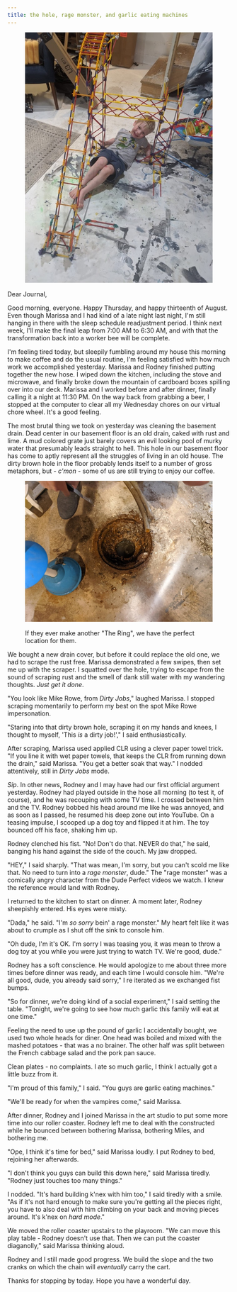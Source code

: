 ```yaml
---
title: the hole, rage monster, and garlic eating machines
---
```


<figure>
  <a href="/images/banners/2020-08-13.jpg">
    <img alt="banner" src="/images/banners/2020-08-13.jpg"/>
  </a>
</figure>

Dear Journal,

Good morning, everyone.  Happy Thursday, and happy thirteenth of
August.  Even though Marissa and I had kind of a late night last
night, I'm still hanging in there with the sleep schedule readjustment
period.  I think next week, I'll make the final leap from 7:00 AM to
6:30 AM, and with that the transformation back into a worker bee will
be complete.

I'm feeling tired today, but sleepily fumbling around my house this
morning to make coffee and do the usual routine, I'm feeling satisfied
with how much work we accomplished yesterday.  Marissa and Rodney
finished putting together the new hose.  I wiped down the kitchen,
including the stove and microwave, and finally broke down the mountain
of cardboard boxes spilling over into our deck.  Marissa and I worked
before and after dinner, finally calling it a night at 11:30 PM.  On
the way back from grabbing a beer, I stopped at the computer to clear
all my Wednesday chores on our virtual chore wheel.  It's a good
feeling.

The most brutal thing we took on yesterday was cleaning the basement
drain.  Dead center in our basement floor is an old drain, caked with
rust and lime.  A mud colored grate just barely covers an evil looking
pool of murky water that presumably leads straight to hell.  This hole
in our basement floor has come to aptly represent all the struggles of
living in an old house.  The dirty brown hole in the floor probably
lends itself to a number of gross metaphors, but - _c'mon_ - some of
us are still trying to enjoy our coffee.

<figure>
  <a href="/images/the-hole.jpg">
    <img alt="the hole" src="/images/the-hole.jpg"/>
  </a>
  <figcaption>
    <p>If they ever
make another "The Ring", we have the perfect location for them.</p>
  </figcaption>
</figure>

We bought a new drain cover, but before it could replace the old one,
we had to scrape the rust free.  Marissa demonstrated a few swipes,
then set me up with the scraper.  I squatted over the hole, trying to
escape from the sound of scraping rust and the smell of dank still
water with my wandering thoughts.  _Just get it done_.

"You look like Mike Rowe, from _Dirty Jobs_," laughed Marissa.  I
stopped scraping momentarily to perform my best on the spot Mike Rowe
impersonation.

"Staring into that dirty brown hole, scraping it on my hands and
knees, I thought to myself, 'This _is_ a dirty job!'," I said
enthusiastically.

After scraping, Marissa used applied CLR using a clever paper towel
trick.  "If you line it with wet paper towels, that keeps the CLR from
running down the drain," said Marissa.  "You get a better soak that
way."  I nodded attentively, still in _Dirty Jobs_ mode.

_Sip_.  In other news, Rodney and I may have had our first official
argument yesterday.  Rodney had played outside in the hose all morning
(to test it, of course), and he was recouping with some TV time.  I
crossed between him and the TV.  Rodney bobbed his head around me like
he was annoyed, and as soon as I passed, he resumed his deep zone out
into YouTube.  On a teasing impulse, I scooped up a dog toy and
flipped it at him.  The toy bounced off his face, shaking him up.

Rodney clenched his fist.  "No!  Don't do that.  NEVER do that," he
said, banging his hand against the side of the couch.  My jaw dropped.

"HEY," I said sharply.  "That was mean, I'm sorry, but you can't scold
me like that.  No need to turn into a _rage monster_, dude."  The
"rage monster" was a comically angry character from the Dude Perfect
videos we watch.  I knew the reference would land with Rodney.

I returned to the kitchen to start on dinner.  A moment later, Rodney
sheepishly entered.  His eyes were misty.

"Dada," he said.  "I'm _so sorry_ bein' a rage monster."  My heart
felt like it was about to crumple as I shut off the sink to console
him.

"Oh dude, I'm it's OK.  I'm sorry I was teasing you, it was mean to
throw a dog toy at you while you were just trying to watch TV.  We're
good, dude."

Rodney has a soft conscience.  He would apologize to me about three
more times before dinner was ready, and each time I would console him.
"We're all good, dude, you already said sorry," I re iterated as we
exchanged fist bumps.

"So for dinner, we're doing kind of a social experiment," I said
setting the table.  "Tonight, we're going to see how much garlic this
family will eat at one time."

Feeling the need to use up the pound of garlic I accidentally bought,
we used two whole heads for diner.  One head was boiled and mixed with
the mashed potatoes - that was a no brainer.  The other half was split
between the French cabbage salad and the pork pan sauce.

Clean plates - no complaints.  I ate so much garlic, I think I
actually got a little buzz from it.

"I'm proud of this family," I said.  "You guys are garlic eating
machines."

"We'll be ready for when the vampires come," said Marissa.

After dinner, Rodney and I joined Marissa in the art studio to put
some more time into our roller coaster.  Rodney left me to deal with
the constructed while he bounced between bothering Marissa, bothering
Miles, and bothering me.

"Ope, I think it's time for bed," said Marissa loudly.  I put Rodney
to bed, rejoining her afterwards.

"I don't think you guys can build this down here," said Marissa
tiredly.  "Rodney just touches too many things."

I nodded.  "It's hard building k'nex with him too," I said tiredly
with a smile.  "As if it's not hard enough to make sure you're getting
all the pieces right, you have to also deal with him climbing on your
back and moving pieces around.  It's k'nex on _hard mode_."

We moved the roller coaster upstairs to the playroom.  "We can move
this play table - Rodney doesn't use that.  Then we can put the
coaster diaganolly," said Marissa thinking aloud.

Rodney and I still made good progress.  We build the slope and the two
cranks on which the chain will _eventually_ carry the cart.

Thanks for stopping by today.  Hope you have a wonderful day.
